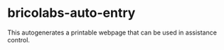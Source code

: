 # bricolabs-auto-entry
This autogenerates a printable webpage that can be used in assistance control. 
